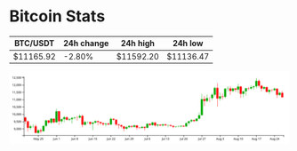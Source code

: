 # Bitcoin Stats

BTC/USDT|24h change|24h high|24h low|
|---|---|---|---|
|$11165.92|-2.80%|$11592.20|$11136.47|

<img src="./chart.svg">
